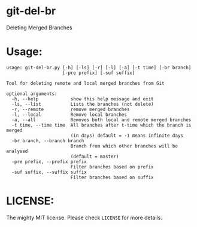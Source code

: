 # git-del-br
Deleting Merged Branches 

Usage:
======

    usage: git-del-br.py [-h] [-ls] [-r] [-l] [-a] [-t time] [-br branch]
                         [-pre prefix] [-suf suffix]
    
    Tool for deleting remote and local merged branches from Git
    
    optional arguments:
      -h, --help            show this help message and exit
      -ls, --list           Lists the branches (not delete)
      -r, --remote          remove merged branches
      -l, --local           Remove local branches
      -a, --all             Removes both local and remote merged branches
      -t time, --time time  All branches after t-time which the branch is merged
                            (in days) default = -1 means infinite days
      -br branch, --branch branch
                            Branch from which other branches will be analysed
                            (default = master)
      -pre prefix, --prefix prefix
                            Filter branches based on prefix
      -suf suffix, --suffix suffix
                            Filter branches based on suffix

LICENSE:
========

The mighty MIT license. Please check `LICENSE` for more details.
